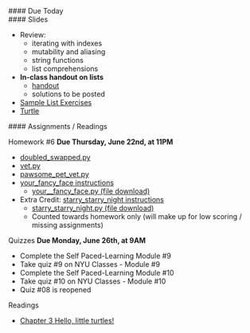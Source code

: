 <article class="due" markdown="block">
####  Due Today


</article>

<article class="slides" markdown="block">
####  Slides

* Review:
	* iterating with indexes
	* mutability and aliasing
	* string functions
	* list comprehensions
* __In-class handout on lists__
    * [handout](resources/handouts/in-class/lists.pdf)
    * solutions to be posted
* [Sample List Exercises](classes/18/lists_warmup.html)
* [Turtle](classes/21/turtle.html)

</article>

<article class="assignments" markdown="block">
####  Assignments / Readings		

Homework #6 __Due Thursday, June 22nd, at 11PM__ 

* [doubled_swapped.py](homework/hw08/doubled_swapped.py)
* [vet.py](homework/hw07/vet.py)
* [pawsome_pet_vet.py](homework/hw07/pawsome_pet_vet.py)
* [your_fancy_face instructions](homework/hw08/your_fancy_face.html)
	* [your__fancy_face.py (file download)](homework/hw08/your_fancy_face.py)
* Extra Credit: [starry_starry_night instructions](homework/hw08/starry_starry_night_ec.html)
	* [starry_starry_night.py (file download)](homework/hw08/starry_starry_night_ec.py)
	* Counted towards homework only (will make up for low scoring / missing assignments)

Quizzes __Due Monday, June 26th, at 9AM__

* Complete the Self Paced-Learning Module #9
* Take quiz #9 on NYU Classes - Module #9
* Complete the Self Paced-Learning Module #10
* Take quiz #10 on NYU Classes - Module #10
* Quiz #08 is reopened

Readings

* [Chapter 3 Hello, little turtles!](http://openbookproject.net/thinkcs/python/english3e/hello_little_turtles.html)

</article>
